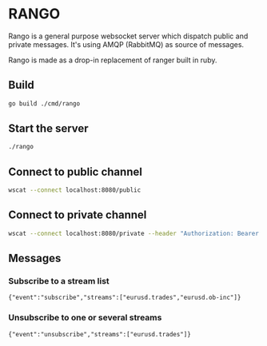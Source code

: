 # RANGO

Rango is a general purpose websocket server which dispatch public and private messages.
It's using AMQP (RabbitMQ) as source of messages.

Rango is made as a drop-in replacement of ranger built in ruby.

## Build
```bash
go build ./cmd/rango
```

## Start the server
```bash
./rango
```

## Connect to public channel
```bash
wscat --connect localhost:8080/public
```

## Connect to private channel
```bash
wscat --connect localhost:8080/private --header "Authorization: Bearer $(go run ./tools/jwt)"
```

## Messages
### Subscribe to a stream list
```
{"event":"subscribe","streams":["eurusd.trades","eurusd.ob-inc"]}
```

### Unsubscribe to one or several streams
```
{"event":"unsubscribe","streams":["eurusd.trades"]}
```

